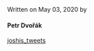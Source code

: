 <div class="card w-100">
    <div class="text-center mt-4 mb-4 mr-2 ml-2">
        Written on May 03, 2020 by
        <img src="https://pbs.twimg.com/profile_images/1024415658782744578/9Wz_KD1Y_400x400.jpg" alt="" class="avatar mt-4" />
        <h4 class="mt-4">Petr Dvořák</h4>
        <p>
            <a href=""><i class='bx bxl-twitter'></i> joshis_tweets</a>
        </p>
    </div>
</div>
